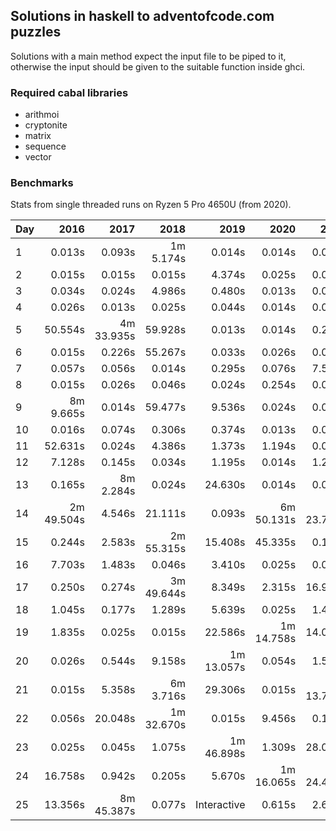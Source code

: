 ## Solutions in haskell to adventofcode.com puzzles

Solutions with a main method expect the input file to be piped to it,
otherwise the input should be given to the suitable function inside ghci.

### Required cabal libraries

* arithmoi
* cryptonite
* matrix
* sequence
* vector

### Benchmarks

Stats from single threaded runs on Ryzen 5 Pro 4650U (from 2020).

| Day |   2016   |   2017   |   2018   |   2019   |   2020   |   2021   |   2022   |   2023   |
|-----|---------:|---------:|---------:|---------:|---------:|---------:|---------:|---------:|
| 1  |    0.013s |   0.093s | 1m 5.174s |   0.014s |   0.014s |   0.023s |   0.014s |   0.026s |
| 2  |    0.015s |   0.015s |   0.015s |   4.374s |   0.025s |   0.016s |   0.015s |   0.014s |
| 3  |    0.034s |   0.024s |   4.986s |   0.480s |   0.013s |   0.013s |   0.014s |   0.014s |
| 4  |    0.026s |   0.013s |   0.025s |   0.044s |   0.014s |   0.044s |   0.024s |   0.024s |
| 5  |    50.554s | 4m 33.935s |   59.928s |   0.013s |   0.014s |   0.239s |   0.016s |   0.015s |
| 6  |    0.015s |   0.226s |   55.267s |   0.033s |   0.026s |   0.014s |   0.014s |   0.042s |
| 7  |    0.057s |   0.056s |   0.014s |   0.295s |   0.076s |   7.585s |   0.024s |   0.026s |
| 8  |    0.015s |   0.026s |   0.046s |   0.024s |   0.254s |   0.015s |   0.015s |   0.524s |
| 9  |  8m 9.665s |   0.014s |   59.477s |   9.536s |   0.024s |   0.024s |   0.267s |   0.024s |
| 10  |    0.016s |   0.074s |   0.306s |   0.374s |   0.013s |   0.013s |   0.014s |   3.015s |
| 11  |    52.631s |   0.024s |   4.386s |   1.373s |   1.194s |   0.044s |   0.823s |   0.026s |
| 12  |    7.128s |   0.145s |   0.034s |   1.195s |   0.014s |   1.214s |   6.196s |   0.725s |
| 13  |    0.165s | 8m 2.284s |   0.024s |   24.630s |   0.014s |   0.025s |   0.095s |   0.013s |
| 14  |  2m 49.504s |   4.546s |   21.111s |   0.093s | 6m 50.131s | 1m 23.754s |   6.107s |   1.524s |
| 15  |    0.244s |   2.583s | 2m 55.315s |   15.408s |   45.335s |   0.109s |   1.756s |   0.047s |
| 16  |    7.703s |   1.483s |   0.046s |   3.410s |   0.025s |   0.014s |   39.152s |   1.746s |
| 17  |    0.250s |   0.274s | 3m 49.644s |   8.349s |   2.315s |   16.904s |   0.247s |   49.644s |
| 18  |    1.045s |   0.177s |   1.289s |   5.639s |   0.025s |   1.474s |   0.095s |   0.015s |
| 19  |    1.835s |   0.025s |   0.015s |   22.586s | 1m 14.758s |   14.096s | 92m 18.285s |   0.025s |
| 20  |    0.026s |   0.544s |   9.158s | 1m 13.057s |   0.054s |   1.596s | 2m 48.071s |       |
| 21  |    0.015s |   5.358s | 6m 3.716s |   29.306s |   0.015s | 2m 13.765s |   0.035s |       |
| 22  |    0.056s |   20.048s | 1m 32.670s |   0.015s |   9.456s |   0.115s |   0.035s |   1.975s |
| 23  |    0.025s |   0.045s |   1.075s | 1m 46.898s |   1.309s |   28.076s |   7.621s |       |
| 24  |    16.758s |   0.942s |   0.205s |   5.670s | 1m 16.065s | 5m 24.479s |   3.984s |       |
| 25  |    13.356s | 8m 45.387s |   0.077s | Interactive |   0.615s |   2.676s |   0.015s |       |
